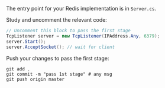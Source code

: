 The entry point for your Redis implementation is in `Server.cs`.

Study and uncomment the relevant code: 

```csharp
// Uncomment this block to pass the first stage
TcpListener server = new TcpListener(IPAddress.Any, 6379);
server.Start();
server.AcceptSocket(); // wait for client
```

Push your changes to pass the first stage:

```
git add .
git commit -m "pass 1st stage" # any msg
git push origin master
```
